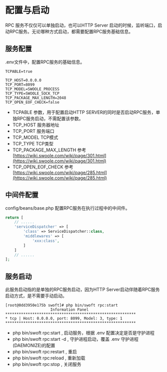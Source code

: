 # 配置与启动
RPC 服务不仅仅可以单独启动，也可以HTTP Server 启动的时候，监听端口，启动RPC服务。无论哪种方式启动，都需要配置RPC服务基础信息。

## 服务配置
.env文件中，配置RPC服务的基础信息。

```
TCPABLE=true

TCP_HOST=0.0.0.0
TCP_PORT=8099
TCP_MODEL=SWOOLE_PROCESS
TCP_TYPE=SWOOLE_SOCK_TCP
TCP_PACKAGE_MAX_LENGTH=2048
TCP_OPEN_EOF_CHECK=false
```

- TCPABLE 参数，用于配置启动HTTP SERVER的同时是否启动RPC服务，单独RPC服务启动，不需配置该参数。
- TCP_HOST 服务器地址
- TCP_PORT 服务端口
- TCP_MODEL TCP模式
- TCP_TYPE TCP类型
- TCP_PACKAGE_MAX_LENGTH 参考 [https://wiki.swoole.com/wiki/page/301.html](https://wiki.swoole.com/wiki/page/301.html)
- TCP_OPEN_EOF_CHECK 参考 [https://wiki.swoole.com/wiki/page/285.html](https://wiki.swoole.com/wiki/page/285.html)


## 中间件配置
config/beans/base.php 配置RPC服务在执行过程中的中间件。

```php
return [
    // ......
    'serviceDispatcher' => [
        'class' => ServiceDispatcher::class,
        'middlewares' => [
            'xxx:class',
        ]
    ]
    // ......
];
```
## 服务启动
此服务启动指的是单独的RPC服务启动，因为HTTP Server启动伴随着RPC服务启动方式，是不需要手动启动。

```
[root@0dd3950e175b swoft]# php bin/swoft rpc:start
                    Information Panel                     
**********************************************************
* tcp | Host: 0.0.0.0, port: 8099, Model: 3, type: 1
**********************************************************

```

- php bin/swoft rpc:start , 启动服务，根据 .env 配置决定是否是守护进程
- php bin/swoft rpc:start -d , 守护进程启动，覆盖 .env 守护进程(DAEMONIZE)的配置
- php bin/swoft rpc:restart , 重启
- php bin/swoft rpc:reload , 重新加载
- php bin/swoft rpc:stop , 关闭服务



